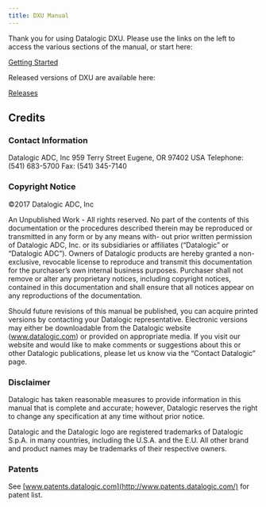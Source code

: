 ```yaml
---
title: DXU Manual
---
```


Thank you for using Datalogic DXU. Please use the links on the left to access the various sections of the manual, or start here:

[Getting Started](getting-started.md)

Released versions of DXU are available here:

[Releases](https://github.com/datalogic/dxu/releases)

## Credits

### Contact Information

Datalogic ADC, Inc
959 Terry Street
Eugene, OR 97402 USA
Telephone: (541) 683-5700
Fax: (541) 345-7140

### Copyright Notice

©2017 Datalogic ADC, Inc

An Unpublished Work - All rights reserved. No part of the contents of
this documentation or the procedures described therein may be reproduced
or transmitted in any form or by any means with- out prior written
permission of Datalogic ADC, Inc. or its subsidiaries or affiliates
(“Datalogic” or “Datalogic ADC”). Owners of Datalogic products are
hereby granted a non-exclusive, revocable license to reproduce and
transmit this documentation for the purchaser’s own internal business
purposes. Purchaser shall not remove or alter any proprietary notices,
including copyright notices, contained in this documentation and shall
ensure that all notices appear on any reproductions of the
documentation.

Should future revisions of this manual be published, you can acquire
printed versions by contacting your Datalogic representative. Electronic
versions may either be downloadable from the Datalogic website
(www.datalogic.com) or provided on appropriate media. If you visit our
website and would like to make comments or suggestions about this or
other Datalogic publications, please let us know via the “Contact
Datalogic” page.

### Disclaimer

Datalogic has taken reasonable measures to provide information in this
manual that is complete and accurate; however, Datalogic reserves the
right to change any specification at any time without prior notice.

Datalogic and the Datalogic logo are registered trademarks of Datalogic
S.p.A. in many countries, including the U.S.A. and the E.U. All other
brand and product names may be trademarks of their respective owners.

### Patents

See
[www.patents.datalogic.com](http://www.patents.datalogic.com/) for patent list.
